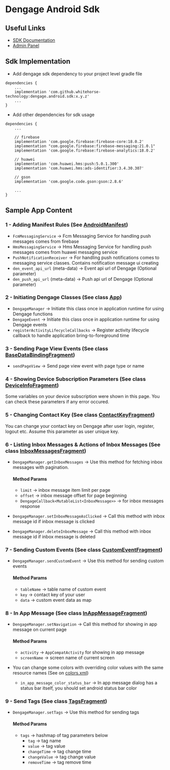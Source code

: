 # Dengage Android Sdk 
## Useful Links
- [SDK Documentation](https://dev.dengage.com/mobile-sdk/android/)
- [Admin Panel](https://appdev.dengage.com/)

## Sdk Implementation
- Add dengage sdk dependency to your project level gradle file
```
dependencies {
    ...
    implementation 'com.github.whitehorse-technology:dengage.android.sdk:x.y.z'
    ...
}
```
- Add other dependencies for sdk usage
```
dependencies {
    ...
    
    // firebase
    implementation 'com.google.firebase:firebase-core:18.0.2'
    implementation "com.google.firebase:firebase-messaging:21.0.1"
    implementation 'com.google.firebase:firebase-analytics:18.0.2'
    
    // huawei
    implementation 'com.huawei.hms:push:5.0.1.300'
    implementation 'com.huawei.hms:ads-identifier:3.4.30.307'
    
    // gson
    implementation 'com.google.code.gson:gson:2.8.6'
    
    ...
}
```

## Sample App Content

### 1 - Adding Manifest Rules (See [AndroidManifest](https://github.com/dengage-tech/dengage-android-sdk-sample/blob/master/app/src/main/AndroidManifest.xml))
- `FcmMessagingService` -> Fcm Messaging Service for handling push messages comes from firebase
- `HmsMessagingService` -> Hms Messaging Service for handling push messages comes from huawei messaging service
- `PushNotificationReceiver` -> For handling push notifications comes to messaging service classes. Contains notification message ui creating
- `den_event_api_url` (meta-data) -> Event api url of Dengage (Optional parameter)
- `den_push_api_url`  (meta-data) -> Push api url of Dengage (Optional parameter)

### 2 - Initiating Dengage Classes (See class [App](https://github.com/dengage-tech/dengage-android-sdk-sample/blob/master/app/src/main/java/com/dengage/android/kotlin/sample/App.kt))
- `DengageManager` -> Initiate this class once in application runtime for using Dengage functions
- `DengageEvent`   -> Initiate this class once in application runtime for using Dengage events
- `registerActivityLifecycleCallbacks` -> Register activity lifecycle callback to handle application bring-to-foreground time

### 3 - Sending Page View Events (See class [BaseDataBindingFragment](https://github.com/dengage-tech/dengage-android-sdk-sample/blob/master/app/src/main/java/com/dengage/android/kotlin/sample/ui/base/BaseDataBindingFragment.kt))
- `sendPageView` -> Send page view event with page type or name

### 4 - Showing Device Subscription Parameters (See class [DeviceInfoFragment](https://github.com/dengage-tech/dengage-android-sdk-sample/blob/master/app/src/main/java/com/dengage/android/kotlin/sample/ui/fragment/DeviceInfoFragment.kt))
Some variables on your device subscription were shown in this page. You can check these parameters if any error occured.

### 5 - Changing Contact Key (See class [ContactKeyFragment](https://github.com/dengage-tech/dengage-android-sdk-sample/blob/master/app/src/main/java/com/dengage/android/kotlin/sample/ui/fragment/ContactKeyFragment.kt))
You can change your contact key on Dengage after user login, register, logout etc. Assume this parameter as user unique key.

### 6 - Listing Inbox Messages & Actions of Inbox Messages (See class [InboxMessagesFragment](https://github.com/dengage-tech/dengage-android-sdk-sample/blob/master/app/src/main/java/com/dengage/android/kotlin/sample/ui/fragment/InboxMessagesFragment.kt))
- `DengageManager.getInboxMessages` -> Use this method for fetching inbox messages with pagination.
    #### Method Params
    - `limit` -> inbox message item limit per page
    - `offset` -> inbox message offset for page beginning
    - `DengageCallback<MutableList<InboxMessage>>` -> for inbox messages response

- `DengageManager.setInboxMessageAsClicked` -> Call this method with inbox message id if inbox message is clicked
- `DengageManager.deleteInboxMessage` -> Call this method with inbox message id if inbox message is deleted

### 7 - Sending Custom Events (See class [CustomEventFragment](https://github.com/dengage-tech/dengage-android-sdk-sample/blob/master/app/src/main/java/com/dengage/android/kotlin/sample/ui/fragment/CustomEventFragment.kt))
- `DengageManager.sendCustomEvent` -> Use this method for sending custom events
    #### Method Params
    - `tableName` -> table name of custom event 
    - `key` -> contact key of your user
    - `data` -> custom event data as map

### 8 - In App Message (See class [InAppMessageFragment](https://github.com/dengage-tech/dengage-android-sdk-sample/blob/master/app/src/main/java/com/dengage/android/kotlin/sample/ui/fragment/InAppMessageFragment.kt))
- `DengageManager.setNavigation` -> Call this method for showing in app message on current page
    #### Method Params
    - `activity` -> `AppCompatActivity` for showing in app message 
    - `screenName` -> screen name of current screen

- You can change some colors with overriding color values with the same resource names (See on [colors.xml](https://github.com/dengage-tech/dengage-android-sdk-sample/blob/master/app/src/main/res/values/colors.xml))
    - `in_app_message_color_status_bar` -> In app message dialog has a status bar itself, you should set android status bar color 

### 9 - Send Tags (See class [TagsFragment](https://github.com/dengage-tech/dengage-android-sdk-sample/blob/master/app/src/main/java/com/dengage/android/kotlin/sample/ui/fragment/TagsFragment.kt))
- `DengageManager.setTags` -> Use this method for sending tags
    #### Method Params
    - `tags` -> hashmap of tag parameters below
        - `tag` -> tag name
        - `value` -> tag value
        - `changeTime` -> tag change time
        - `changeValue` -> tag change value
        - `removeTime` -> tag remove time